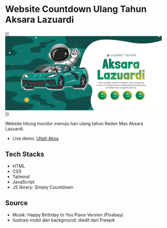 # Website Countdown Ulang Tahun Aksara Lazuardi

{{<img src="src/img/screenshot-ultah-aksa-1.webp" alt="ultah Aksa">}}

Website hitung mundur menuju hari ulang tahun Raden Mas Aksara Lazuardi.

- Live demo: [Ultah Aksa](https://ultah-aksa.netlify.app)

## Tech Stacks

- HTML
- CSS
- Tailwind
- JavaScript
- JS library: Simply Countdown

## Source

- Musik: Happy Birthday to You Piano Version (Pixabay)
- Ilustrasi mobil dan background: diedit dari Freepik 